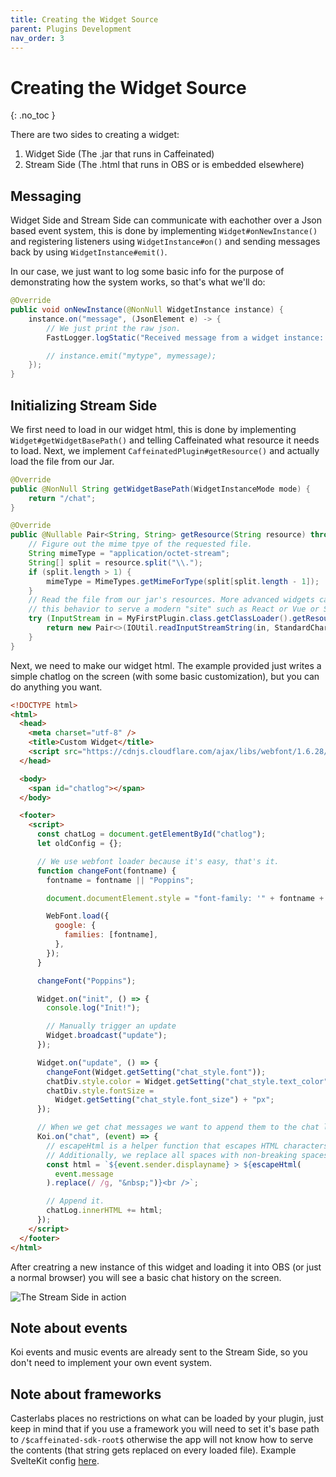 ```yaml
---
title: Creating the Widget Source
parent: Plugins Development
nav_order: 3
---
```


# Creating the Widget Source

{: .no_toc }

There are two sides to creating a widget:

1.  Widget Side (The .jar that runs in Caffeinated)
2.  Stream Side (The .html that runs in OBS or is embedded elsewhere)

## Messaging

Widget Side and Stream Side can communicate with eachother over a Json based event system, this is done by implementing `Widget#onNewInstance()` and registering listeners using `WidgetInstance#on()` and sending messages back by using `WidgetInstance#emit()`.

In our case, we just want to log some basic info for the purpose of demonstrating how the system works, so that's what we'll do:

```java
@Override
public void onNewInstance(@NonNull WidgetInstance instance) {
    instance.on("message", (JsonElement e) -> {
        // We just print the raw json.
        FastLogger.logStatic("Received message from a widget instance: %s", e);

        // instance.emit("mytype", mymessage);
    });
}
```

## Initializing Stream Side

We first need to load in our widget html, this is done by implementing `Widget#getWidgetBasePath()` and telling Caffeinated what resource it needs to load. Next, we implement `CaffeinatedPlugin#getResource()` and actually load the file from our Jar.

```java
@Override
public @NonNull String getWidgetBasePath(WidgetInstanceMode mode) {
    return "/chat";
}
```

```java
@Override
public @Nullable Pair<String, String> getResource(String resource) throws IOException {
    // Figure out the mime tpye of the requested file.
    String mimeType = "application/octet-stream";
    String[] split = resource.split("\\.");
    if (split.length > 1) {
        mimeType = MimeTypes.getMimeForType(split[split.length - 1]);
    }
    // Read the file from our jar's resources. More advanced widgets can override
    // this behavior to serve a modern "site" such as React or Vue or SvelteKit.
    try (InputStream in = MyFirstPlugin.class.getClassLoader().getResourceAsStream(resource)) {
        return new Pair<>(IOUtil.readInputStreamString(in, StandardCharsets.UTF_8), mimeType);
    }
}
```

Next, we need to make our widget html. The example provided just writes a simple chatlog on the screen (with some basic customization), but you can do anything you want.

```html
<!DOCTYPE html>
<html>
  <head>
    <meta charset="utf-8" />
    <title>Custom Widget</title>
    <script src="https://cdnjs.cloudflare.com/ajax/libs/webfont/1.6.28/webfontloader.js"></script>
  </head>

  <body>
    <span id="chatlog"></span>
  </body>

  <footer>
    <script>
      const chatLog = document.getElementById("chatlog");
      let oldConfig = {};

      // We use webfont loader because it's easy, that's it.
      function changeFont(fontname) {
        fontname = fontname || "Poppins";

        document.documentElement.style = "font-family: '" + fontname + "';";

        WebFont.load({
          google: {
            families: [fontname],
          },
        });
      }

      changeFont("Poppins");

      Widget.on("init", () => {
        console.log("Init!");

        // Manually trigger an update
        Widget.broadcast("update");
      });

      Widget.on("update", () => {
        changeFont(Widget.getSetting("chat_style.font"));
        chatDiv.style.color = Widget.getSetting("chat_style.text_color");
        chatDiv.style.fontSize =
          Widget.getSetting("chat_style.font_size") + "px";
      });

      // When we get chat messages we want to append them to the chat log.
      Koi.on("chat", (event) => {
        // escapeHtml is a helper function that escapes HTML characters. It's provided by the loader.
        // Additionally, we replace all spaces with non-breaking spaces so they don't get broken up.
        const html = `${event.sender.displayname} > ${escapeHtml(
          event.message
        ).replace(/ /g, "&nbsp;")}<br />`;

        // Append it.
        chatLog.innerHTML += html;
      });
    </script>
  </footer>
</html>
```

After creatring a new instance of this widget and loading it into OBS (or just a normal browser) you will see a basic chat history on the screen.

![The Stream Side in action](https://i.imgur.com/iN0okhV.png)

## Note about events

Koi events and music events are already sent to the Stream Side, so you don't need to implement your own event system.

## Note about frameworks

Casterlabs places no restrictions on what can be loaded by your plugin, just keep in mind that if you use a framework you will need to set it's base path to `/$caffeinated-sdk-root$` otherwise the app will not know how to serve the contents (that string gets replaced on every loaded file). Example SvelteKit config [here](https://github.com/Casterlabs/caffeinated/blob/dev/app/BuiltInPlugins/src/main/widgets/svelte.config.js).
